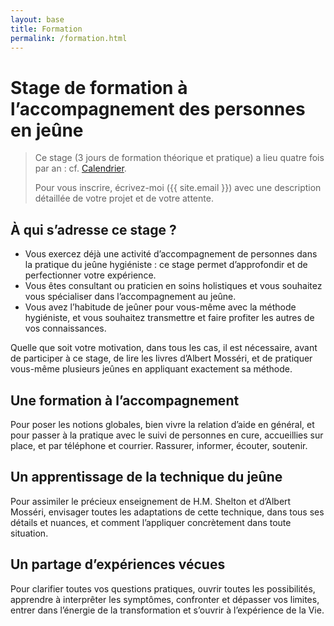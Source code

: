 ```yaml
---
layout: base
title: Formation
permalink: /formation.html
---
```


# Stage de formation à l’accompagnement des personnes en jeûne

> Ce stage (3 jours de formation théorique et pratique) a lieu quatre fois par an : cf. [Calendrier](/calendrier).
>
> Pour vous inscrire, écrivez-moi ({{ site.email }}) avec une description détaillée de votre projet et de votre attente.

## À qui s’adresse ce stage ?
* Vous exercez déjà une activité d’accompagnement de personnes dans la pratique du jeûne hygiéniste&nbsp;: ce stage permet d’approfondir et de perfectionner votre expérience.
* Vous êtes consultant ou praticien en soins holistiques et vous souhaitez vous spécialiser dans l’accompagnement au jeûne.
* Vous avez l’habitude de jeûner pour vous-même avec la méthode hygiéniste, et vous souhaitez transmettre et faire profiter les autres de vos connaissances.

Quelle que soit votre motivation, dans tous les cas, il est nécessaire, avant de participer à ce stage, de lire les livres d’Albert Mosséri, et de pratiquer vous-même plusieurs jeûnes en appliquant exactement sa méthode.

## Une formation à l’accompagnement
Pour poser les notions globales, bien vivre la relation d’aide en général, et pour passer à la pratique avec le suivi de personnes en cure, accueillies sur place, et par téléphone et courrier. Rassurer, informer, écouter, soutenir.

## Un apprentissage de la technique du jeûne
Pour assimiler le précieux enseignement de H.M. Shelton et d’Albert Mosséri, envisager toutes les adaptations de cette technique, dans tous ses détails et nuances, et comment l’appliquer concrètement dans toute situation.

## Un partage d’expériences vécues
Pour clarifier toutes vos questions pratiques, ouvrir toutes les possibilités, apprendre à interprêter les symptômes, confronter et dépasser vos limites, entrer dans l’énergie de la transformation et s’ouvrir à l’expérience de la Vie.